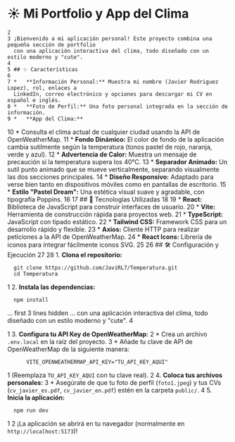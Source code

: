 # ☀️ Mi Portfolio y App del Clima
    2
    3 ¡Bienvenido a mi aplicación personal! Este proyecto combina una pequeña sección de portfolio
      con una aplicación interactiva del clima, todo diseñado con un estilo moderno y "cute".
    4
    5 ## ✨ Características
    6
    7 *   **Información Personal:** Muestra mi nombre (Javier Rodriguez Lopez), rol, enlaces a
      LinkedIn, correo electrónico y opciones para descargar mi CV en español e inglés.
    8 *   **Foto de Perfil:** Una foto personal integrada en la sección de información.
    9 *   **App del Clima:**
   10     *   Consulta el clima actual de cualquier ciudad usando la API de OpenWeatherMap.
   11     *   **Fondo Dinámico:** El color de fondo de la aplicación cambia sutilmente según la
      temperatura (tonos pastel de rojo, naranja, verde y azul).
   12     *   **Advertencia de Calor:** Muestra un mensaje de precaución si la temperatura supera los
      40°C.
   13 *   **Separador Animado:** Un sutil punto animado que se mueve verticalmente, separando
      visualmente las dos secciones principales.
   14 *   **Diseño Responsivo:** Adaptado para verse bien tanto en dispositivos móviles como en
      pantallas de escritorio.
   15 *   **Estilo "Pastel Dream":** Una estética visual suave y agradable, con tipografía Poppins.
   16
   17 ## 🚀 Tecnologías Utilizadas
   18
   19 *   **React:** Biblioteca de JavaScript para construir interfaces de usuario.
   20 *   **Vite:** Herramienta de construcción rápida para proyectos web.
   21 *   **TypeScript:** JavaScript con tipado estático.
   22 *   **Tailwind CSS:** Framework CSS para un desarrollo rápido y flexible.
   23 *   **Axios:** Cliente HTTP para realizar peticiones a la API de OpenWeatherMap.
   24 *   **React Icons:** Librería de iconos para integrar fácilmente iconos SVG.
   25
   26 ## 🛠️ Configuración y Ejecución
   27
   28 1.  **Clona el repositorio:**

      git clone https://github.com/JaviRL7/Temperatura.git
      cd Temperatura

   1 2.  **Instala las dependencias:**

      npm install


   ... first 3 lines hidden ...
      con una aplicación interactiva del clima, todo diseñado con un estilo moderno y "cute".
    4

   1 3.  **Configura tu API Key de OpenWeatherMap:**
   2     *   Crea un archivo `.env.local` en la raíz del proyecto.
   3     *   Añade tu clave de API de OpenWeatherMap de la siguiente manera:

          VITE_OPENWEATHERMAP_API_KEY="TU_API_KEY_AQUI"


   1         (Reemplaza `TU_API_KEY_AQUI` con tu clave real).
   2 4.  **Coloca tus archivos personales:**
   3     *   Asegúrate de que tu foto de perfil (`foto1.jpeg`) y tus CVs (`cv_javier_es.pdf`,
     `cv_javier_en.pdf`) estén en la carpeta `public/`.
   4 5.  **Inicia la aplicación:**

      npm run dev


   1
   2 ¡La aplicación se abrirá en tu navegador (normalmente en `http://localhost:5173`)!
